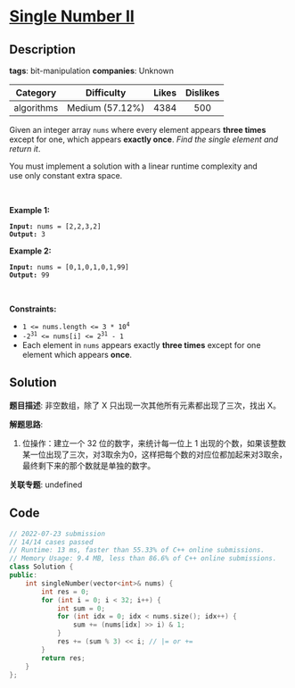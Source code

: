 # [Single Number II](https://leetcode.com/problems/single-number-ii/description/)

## Description

**tags**: bit-manipulation
**companies**: Unknown

|  Category  |   Difficulty    | Likes | Dislikes |
| :--------: | :-------------: | :---: | :------: |
| algorithms | Medium (57.12%) | 4384  |   500    |

<p>Given an integer array <code>nums</code> where&nbsp;every element appears <strong>three times</strong> except for one, which appears <strong>exactly once</strong>. <em>Find the single element and return it</em>.</p>

<p>You must&nbsp;implement a solution with a linear runtime complexity and use&nbsp;only constant&nbsp;extra space.</p>

<p>&nbsp;</p>
<p><strong>Example 1:</strong></p>
<pre><code><strong>Input:</strong> nums = [2,2,3,2]
<strong>Output:</strong> 3</code></pre><p><strong>Example 2:</strong></p>
<pre><code><strong>Input:</strong> nums = [0,1,0,1,0,1,99]
<strong>Output:</strong> 99</code></pre>
<p>&nbsp;</p>
<p><strong>Constraints:</strong></p>

<ul>
  <li><code>1 &lt;= nums.length &lt;= 3 * 10<sup>4</sup></code></li>
  <li><code>-2<sup>31</sup> &lt;= nums[i] &lt;= 2<sup>31</sup> - 1</code></li>
  <li>Each element in <code>nums</code> appears exactly <strong>three times</strong> except for one element which appears <strong>once</strong>.</li>
</ul>

## Solution

**题目描述**: 非空数组，除了 X 只出现一次其他所有元素都出现了三次，找出 X。

**解题思路**:

1. 位操作：建立一个 32 位的数字，来统计每一位上 1 出现的个数，如果该整数某一位出现了三次，对3取余为0，这样把每个数的对应位都加起来对3取余，最终剩下来的那个数就是单独的数字。

**关联专题**: undefined

## Code

```cpp
// 2022-07-23 submission
// 14/14 cases passed
// Runtime: 13 ms, faster than 55.33% of C++ online submissions.
// Memory Usage: 9.4 MB, less than 86.6% of C++ online submissions.
class Solution {
public:
    int singleNumber(vector<int>& nums) {
        int res = 0;
        for (int i = 0; i < 32; i++) {
            int sum = 0;
            for (int idx = 0; idx < nums.size(); idx++) {
                sum += (nums[idx] >> i) & 1;
            }
            res += (sum % 3) << i; // |= or +=
        }
        return res;
    }
};
```
